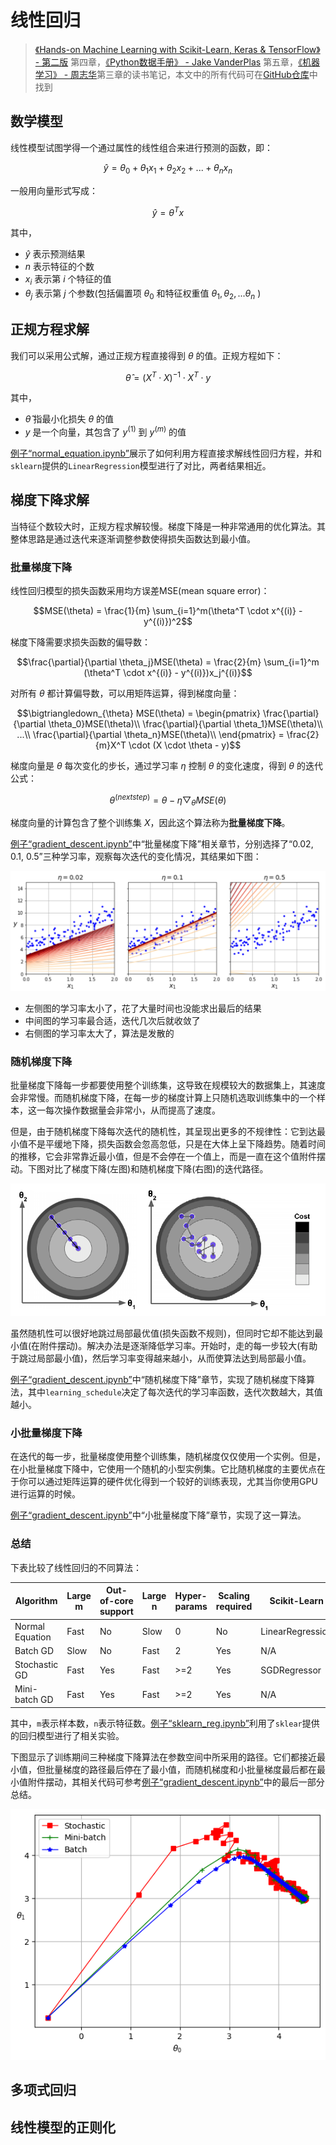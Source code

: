 # 线性回归

> [《Hands-on Machine Learning with Scikit-Learn, Keras & TensorFlow》 - 第二版](https://1drv.ms/b/s!AkcJSyT7tq80gQMC23h9BYE9cIKW?e=4IPacy) 第四章，[《Python数据手册》 - Jake VanderPlas](https://1drv.ms/b/s!AkcJSyT7tq80gQBIJPqCGBXnxliQ?e=oCjr4e) 第五章，[《机器学习》 - 周志华](https://1drv.ms/b/s!AkcJSyT7tq80gQHa_bUybXe9tjCV?e=shgZXm)第三章的读书笔记，本文中的所有代码可在[GitHub仓库](https://github.com/LittleBee1024/learning_book/tree/main/docs/booknotes/ml/linear_reg/code)中找到

## 数学模型

线性模型试图学得一个通过属性的线性组合来进行预测的函数，即：

$$\hat{y} = \theta_0 + \theta_1x_1 + \theta_2x_2+...+\theta_nx_n$$

一般用向量形式写成：

$$\hat{y} = \theta^Tx$$

其中，

* $\hat{y}$ 表示预测结果
* $n$ 表示特征的个数
* $x_i$ 表示第 $i$ 个特征的值
* $\theta_j$ 表示第 $j$ 个参数(包括偏置项 $\theta_0$ 和特征权重值 $\theta_1, \theta_2, ...\theta_n$ )

## 正规方程求解

我们可以采用公式解，通过正规方程直接得到 $\theta$ 的值。正规方程如下：

$$\hat{\theta} = (X^T \cdot X)^{-1} \cdot X^T \cdot y$$

其中，

* $\hat{\theta}$ 指最小化损失 $\theta$ 的值
* $y$ 是一个向量，其包含了 $y^{(1)}$ 到 $y^{(m)}$ 的值

[例子“normal_equation.ipynb”](https://github.com/LittleBee1024/learning_book/blob/main/docs/booknotes/ml/linear_reg/code/normal_equation.ipynb)展示了如何利用方程直接求解线性回归方程，并和`sklearn`提供的`LinearRegression`模型进行了对比，两者结果相近。

## 梯度下降求解

当特征个数较大时，正规方程求解较慢。梯度下降是一种非常通用的优化算法。其整体思路是通过迭代来逐渐调整参数使得损失函数达到最小值。

### 批量梯度下降

线性回归模型的损失函数采用均方误差MSE(mean square error)：

$$MSE(\theta) = \frac{1}{m} \sum_{i=1}^m(\theta^T \cdot x^{(i)} - y^{(i)})^2$$

梯度下降需要求损失函数的偏导数：

$$\frac{\partial}{\partial \theta_j}MSE(\theta) = \frac{2}{m}  \sum_{i=1}^m (\theta^T \cdot x^{(i)} - y^{(i)})x_j^{(i)}$$

对所有 $\theta$ 都计算偏导数，可以用矩阵运算，得到梯度向量：

$$\bigtriangledown_{\theta} MSE(\theta) = \begin{pmatrix}
\frac{\partial}{\partial \theta_0}MSE(\theta)\\ 
\frac{\partial}{\partial \theta_1}MSE(\theta)\\ 
...\\ 
\frac{\partial}{\partial \theta_n}MSE(\theta)\\ 
\end{pmatrix} = \frac{2}{m}X^T \cdot (X \cdot \theta - y)$$

梯度向量是 $\theta$ 每次变化的步长，通过学习率 $\eta$ 控制 $\theta$ 的变化速度，得到 $\theta$ 的迭代公式：

$$ \theta^{(next step)} = \theta - \eta \bigtriangledown_{\theta} MSE(\theta)$$

梯度向量的计算包含了整个训练集 $X$，因此这个算法称为**批量梯度下降**。

[例子“gradient_descent.ipynb”](https://github.com/LittleBee1024/learning_book/blob/main/docs/booknotes/ml/linear_reg/code/gradient_descent.ipynb)中“批量梯度下降”相关章节，分别选择了“0.02, 0.1, 0.5”三种学习率，观察每次迭代的变化情况，其结果如下图：

![](./images/batch_gd.png)

* 左侧图的学习率太小了，花了大量时间也没能求出最后的结果
* 中间图的学习率最合适，迭代几次后就收敛了
* 右侧图的学习率太大了，算法是发散的

### 随机梯度下降

批量梯度下降每一步都要使用整个训练集，这导致在规模较大的数据集上，其速度会非常慢。而随机梯度下降，在每一步的梯度计算上只随机选取训练集中的一个样本，这一每次操作数据量会非常小，从而提高了速度。

但是，由于随机梯度下降每次迭代的随机性，其呈现出更多的不规律性：它到达最小值不是平缓地下降，损失函数会忽高忽低，只是在大体上呈下降趋势。随着时间的推移，它会非常靠近最小值，但是不会停在一个值上，而是一直在这个值附件摆动。下图对比了梯度下降(左图)和随机梯度下降(右图)的迭代路径。

![](./images/reg_cost.png)

虽然随机性可以很好地跳过局部最优值(损失函数不规则)，但同时它却不能达到最小值(在附件摆动)。解决办法是逐渐降低学习率。开始时，走的每一步较大(有助于跳过局部最小值)，然后学习率变得越来越小，从而使算法达到局部最小值。

[例子“gradient_descent.ipynb”](https://github.com/LittleBee1024/learning_book/blob/main/docs/booknotes/ml/linear_reg/code/gradient_descent.ipynb)中“随机梯度下降”章节，实现了随机梯度下降算法，其中`learning_schedule`决定了每次迭代的学习率函数，迭代次数越大，其值越小。

### 小批量梯度下降

在迭代的每一步，批量梯度使用整个训练集，随机梯度仅仅使用一个实例。但是，在小批量梯度下降中，它使用一个随机的小型实例集。它比随机梯度的主要优点在于你可以通过矩阵运算的硬件优化得到一个较好的训练表现，尤其当你使用GPU进行运算的时候。

[例子“gradient_descent.ipynb”](https://github.com/LittleBee1024/learning_book/blob/main/docs/booknotes/ml/linear_reg/code/gradient_descent.ipynb)中“小批量梯度下降”章节，实现了这一算法。

### 总结

下表比较了线性回归的不同算法：

| Algorithm | Large m | Out-of-core support | Large n | Hyper-params | Scaling required | Scikit-Learn |
| --- | --- | --- | --- | --- | --- | --- |
| Normal Equation | Fast | No  | Slow | 0   | No  | LinearRegression |
| Batch GD        | Slow | No  | Fast | 2   | Yes | N/A              |
| Stochastic GD   | Fast | Yes | Fast | >=2 | Yes | SGDRegressor     |
| Mini-batch GD   | Fast | Yes | Fast | >=2 | Yes | N/A              |

其中，`m`表示样本数，`n`表示特征数。[例子“sklearn_reg.ipynb”](https://github.com/LittleBee1024/learning_book/blob/main/docs/booknotes/ml/linear_reg/code/sklearn_reg.ipynb)利用了`sklear`提供的回归模型进行了相关实验。

下图显示了训练期间三种梯度下降算法在参数空间中所采用的路径。它们都接近最小值，但批量梯度的路径最后停在了最小值，而随机梯度和小批量梯度最后都在最小值附件摆动，其相关代码可参考[例子“gradient_descent.ipynb”](https://github.com/LittleBee1024/learning_book/blob/main/docs/booknotes/ml/linear_reg/code/gradient_descent.ipynb)中的最后一部分总结。

![](./images/reg_vs.png)

## 多项式回归


## 线性模型的正则化
